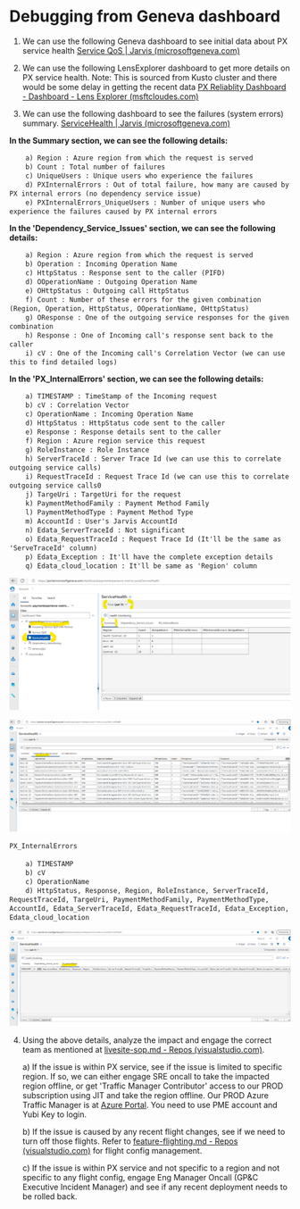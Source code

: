 # Debugging from Geneva dashboard

1) We can use the following Geneva dashboard to see initial data about PX service health
[Service QoS | Jarvis (microsoftgeneva.com)](https://portal.microsoftgeneva.com/dashboard/paymentexperience-metrics-prod/Service%2520QoS)

2) We can use the following LensExplorer dashboard to get more details on PX service health. 
Note: This is sourced from Kusto cluster and there would be some delay in getting the recent data
[PX Reliablity Dashboard - Dashboard - Lens Explorer (msftcloudes.com)](https://lens.msftcloudes.com/#/dashboard/5dc09589-664c-4f9e-b41e-02bb73b36eab?temp=0&isSample=false&_g=(ws:e377c266-06a6-4858-9d50-4e24c8d098ed))
    
3) We can use the following dashboard to see the failures (system errors) summary.
[ServiceHealth | Jarvis (microsoftgeneva.com)](https://portal.microsoftgeneva.com/dashboard/paymentexperience-metrics-prod/ServiceHealth)
    
**In the Summary section, we can see the following details:**

        a) Region : Azure region from which the request is served
        b) Count : Total number of failures
        c) UniqueUsers : Unique users who experience the failures
        d) PXInternalErrors : Out of total failure, how many are caused by PX internal errors (no dependency service issue)
        e) PXInternalErrors_UniqueUsers : Number of unique users who experience the failures caused by PX internal errors
    
**In the 'Dependency_Service_Issues' section, we can see the following details:**

        a) Region : Azure region from which the request is served
        b) Operation : Incoming Operation Name
        c) HttpStatus : Response sent to the caller (PIFD)
        d) OOperationName : Outgoing Operation Name
        e) OHttpStatus : Outgoing call HttpStatus
        f) Count : Number of these errors for the given combination (Region, Operation, HttpStatus, OOperationName, OHttpStatus)
        g) OResponse : One of the outgoing service responses for the given combination
        h) Response : One of Incoming call's response sent back to the caller
        i) cV : One of the Incoming call's Correlation Vector (we can use this to find detailed logs)
    
**In the 'PX_InternalErrors' section, we can see the following details:**

        a) TIMESTAMP : TimeStamp of the Incoming request
        b) cV : Correlation Vector
        c) OperationName : Incoming Operation Name
        d) HttpStatus : HttpStatus code sent to the caller
        e) Response : Response details sent to the caller
        f) Region : Azure region service this request
        g) RoleInstance : Role Instance
        h) ServerTraceId : Server Trace Id (we can use this to correlate outgoing service calls)
        i) RequestTraceId : Request Trace Id (we can use this to correlate outgoing service calls0
        j) TargeUri : TargetUri for the request
        k) PaymentMethodFamily : Payment Method Family
        l) PaymentMethodType : Payment Method Type
        m) AccountId : User's Jarvis AccountId
        n) Edata_ServerTraceId : Not significant
        o) Edata_RequestTraceId : Request Trace Id (It'll be the same as 'ServeTraceId' column)
        p) Edata_Exception : It'll have the complete exception details
        q) Edata_cloud_location : It'll be same as 'Region' column

![alt text](./Images/image4.png)

![alt text](./Images/image5.png)

    PX_InternalErrors

        a) TIMESTAMP
        b) cV
        c) OperationName
        d) HttpStatus, Response, Region, RoleInstance, ServerTraceId, RequestTraceId, TargeUri, PaymentMethodFamily, PaymentMethodType, AccountId, Edata_ServerTraceId, Edata_RequestTraceId, Edata_Exception, Edata_cloud_location

![alt text](./Images/image6.png)

        
4) Using the above details, analyze the impact and engage the correct team as mentioned at [livesite-sop.md - Repos (visualstudio.com)](https://microsoft.visualstudio.com/Universal%20Store/_git/SC.CSPayments.PX?path=/private/Payments/Docs/operations/livesite-sop.md&_a=preview). 


    a) If the issue is within PX service, see if the issue is limited to specific region. If so, we can either engage SRE oncall to take the impacted region offline, or get 'Traffic Manager Contributor' access to our PROD subscription using JIT and take the region offline. Our PROD Azure Traffic Manager is at [Azure Portal](https://portal.azure.com/#@mspmecloud.onmicrosoft.com/resource/subscriptions/9b6168fd-7d68-47e1-9c71-e51828aa62c0/resourceGroups/PX-Services-PROD-TM/providers/Microsoft.Network/trafficmanagerprofiles/paymentexperience-cp/overview). You need to use PME account and Yubi Key to login.

    b) If the issue is caused by any recent flight changes, see if we need to turn off those flights. Refer to [feature-flighting.md - Repos (visualstudio.com)](https://microsoft.visualstudio.com/Universal%20Store/_git/SC.CSPayments.PX?path=/private/Payments/Docs/operations/feature-flighting.md&_a=preview) for flight config management.

    c) If the issue is within PX service and not specific to a region and not specific to any flight config, engage Eng Manager Oncall (GP&C Executive Incident Manager) and see if any recent deployment needs to be rolled back.


